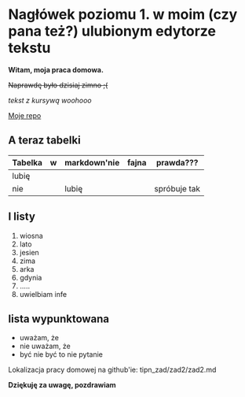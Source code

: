 # Nagłówek poziomu 1. w moim (czy pana też?) ulubionym edytorze tekstu

**Witam, moja praca domowa.**

~~Naprawdę było dzisiaj zimno ;(~~

  _tekst z kursywą woohooo_

[Moje repo](https://github.com/RaraAvisPZJT/tipn_zad "moje repo, ciekawe czy pan zauważy, że wyświetla się tekst przy najechaniu myszką")

## A teraz tabelki

| Tabelka | w  | markdown'nie | fajna | prawda??? |
|---------|----|--------------|-------|-----------|
| lubię   |    |              |       |           |
| nie     |    | lubię        |       |   spróbuje tak     | 

## I listy

1. wiosna
1. lato
1. jesien
2. zima
4. arka
5. gdynia
6. .....
7. uwielbiam infe

## lista wypunktowana

- uważam, że
- nie uważam, że
- być nie być to nie pytanie

Lokalizacja pracy domowej na github'ie:
tipn_zad/zad2/zad2.md

**Dziękuję za uwagę, pozdrawiam**
